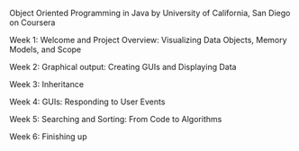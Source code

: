 Object Oriented Programming in Java by University of California, San Diego on Coursera 

Week 1:
Welcome and Project Overview: Visualizing Data
Objects, Memory Models, and Scope

Week 2:
Graphical output: Creating GUIs and Displaying Data

Week 3:
Inheritance

Week 4:
GUIs: Responding to User Events

Week 5: 
Searching and Sorting: From Code to Algorithms

Week 6: 
Finishing up
